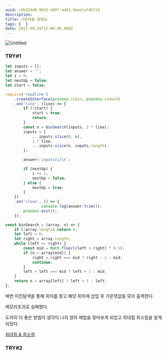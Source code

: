 ```yaml
---
uuid: c6bd29d0-99d3-480f-ad81-56edcafdbf33
description: 
title: 가운데를 말해요
tags: [  ]
date: 2021-09-29T15:00:00.000Z
---
```








![Untitled](https://vault-r2.dorage.io/c6bd29d0-99d3-480f-ad81-56edcafdbf33/untitled.png)

### TRY#1

```jsx
let inputs = [];
let answer = "";
let i = 0;
let nextUp = false;
let start = false;

require('readline')
    .createInterface(process.stdin, process.stdout)
    .on('line', (line) => {
        if (!start) {
            start = true;
            return;
        }
        const n = binSearch(inputs, 1 * line);
        inputs = [
            ...inputs.slice(0, n),
            1 * line,
            ...inputs.slice(n, inputs.length),
        ];

        answer=`inputs[i]\n`;

        if (nextUp) {
            i += 1;
            nextUp = false;
        } else {
            nextUp = true;
        }
    })
    .on('close', () => {
				console.log(answer.trim());
        process.exit();
    });

const binSearch = (array, n) => {
    if (!array.length) return 0;
    let left = 0;
    let right = array.length;
    while (left <= right) {
        const mid = Math.floor((left + right) * 0.5);
        if (n < array[mid]) {
            right = right === mid ? right - 1 : mid;
            continue;
        }
        left = left === mid ? left + 1 : mid;
    }
    return n > array[left] ? left + 1 : left;
};
```

매번 이진탐색을 통해 위치를 찾고 해당 위치에 삽입 후 가운뎃값을 모아 출력한다.

메모리초과로 실패했다.

도저히 더 좋은 방법이 생각이 나지 않아 해법을 찾아보게 되었고 최대힙 최소힙을 알게되었다.

[최대힙 & 최소힙](%E1%84%8E%E1%85%AC%E1%84%83%E1%85%A2%E1%84%92%E1%85%B5%E1%86%B8%20&%20%E1%84%8E%E1%85%AC%E1%84%89%E1%85%A9%E1%84%92%E1%85%B5%E1%86%B8%20673202cc1fdf46fb83dd7e7ec776f75b.md)

### TRY#2